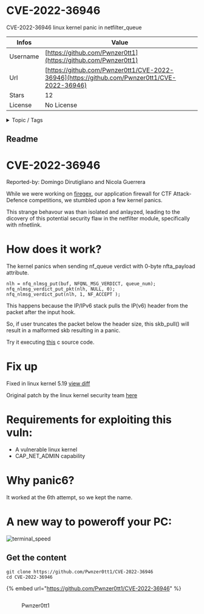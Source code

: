 # CVE-2022-36946

CVE-2022-36946 linux kernel panic in netfilter_queue

| Infos    | Value                                                              |
| -------- | -------------------------------------------------------------------|
| Username | [https://github.com/Pwnzer0tt1](https://github.com/Pwnzer0tt1) |
| Url      | [https://github.com/Pwnzer0tt1/CVE-2022-36946](https://github.com/Pwnzer0tt1/CVE-2022-36946)                                               |
| Stars    | 12                                                          |
| License  | No License                                                        |

<details>

<summary>Topic / Tags</summary>

* cve* denial-of-service* kernel* linux* linux-kernel* security

</details>

## Readme

# CVE-2022-36946

Reported-by: Domingo Dirutigliano and Nicola Guerrera

While we were working on [firegex](https://github.com/Pwnzer0tt1/firegex), our application firewall for CTF Attack-Defence competitions, we stumbled upon a few kernel panics. 

This strange behavour was than isolated and anlayzed, leading to the dicovery of this potential security flaw in the netfilter module, specifically with nfnetlink.

# How does it work?

The kernel panics when sending nf\_queue verdict with 0-byte nfta\_payload attribute.

```
nlh = nfq_nlmsg_put(buf, NFQNL_MSG_VERDICT, queue_num);
nfq_nlmsg_verdict_put_pkt(nlh, NULL, 0);
nfq_nlmsg_verdict_put(nlh, 1, NF_ACCEPT );
```

This happens because the IP/IPv6 stack pulls the IP(v6) header from the packet after the input hook.

So, if user truncates the packet below the header size, this skb\_pull() will result in a malformed skb resulting in a panic. 

Try it executing [this](/panic6.c) c source code.

# Fix up

Fixed in linux kernel 5.19 [view diff](https://git.kernel.org/pub/scm/linux/kernel/git/torvalds/linux.git/diff/net/netfilter/nfnetlink_queue.c?id=v5.19&id2=v5.18)

Original patch by the linux kernel security team [here](https://marc.info/?l=netfilter-devel&m=165883202007292&w=2)

# Requirements for exploiting this vuln:

- A vulnerable linux kernel
- CAP\_NET\_ADMIN capability

# Why panic6?

It worked at the 6th attempt, so we kept the name.

# A new way to poweroff your PC:

![terminal_speed](https://user-images.githubusercontent.com/41539800/230730255-9046efde-4155-4e4d-934b-8a555cd72327.gif)



## Get the content

```
git clone https://github.com/Pwnzer0tt1/CVE-2022-36946
cd CVE-2022-36946
```

{% embed url="https://github.com/Pwnzer0tt1/CVE-2022-36946" %}

<figure><img src="https://avatars.githubusercontent.com/u/107208935?v=4" alt=""><figcaption><p>Pwnzer0tt1</p></figcaption></figure>
